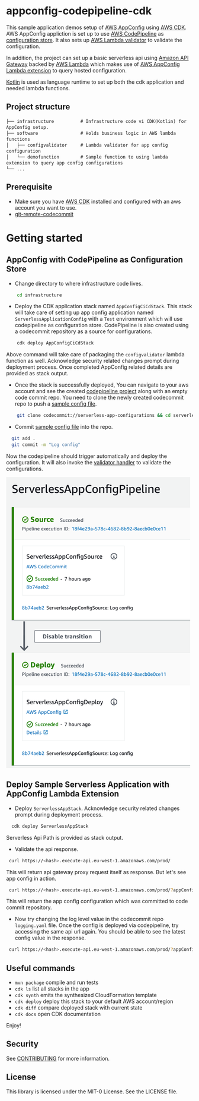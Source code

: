 # appconfig-codepipeline-cdk

This sample application demos setup of [AWS AppConfig](https://docs.aws.amazon.com/appconfig/latest/userguide/what-is-appconfig.html) using [AWS CDK](https://aws.amazon.com/cdk/). AWS AppConfig appliction is 
set up to use [AWS CodePipeline](https://aws.amazon.com/codepipeline/) as [configuration store](https://docs.aws.amazon.com/appconfig/latest/userguide/appconfig-creating-configuration-and-profile.html). It also sets up [AWS Lambda validator](https://docs.aws.amazon.com/appconfig/latest/userguide/appconfig-creating-configuration-and-profile-validators.html) to validate 
the configuration.

In addition, the project can set up a basic serverless api using [Amazon API Gateway](https://docs.aws.amazon.com/apigateway/latest/developerguide/apigateway-rest-api.html)
backed by [AWS Lambda](https://aws.amazon.com/lambda/) which makes use of [AWS AppConfig Lambda extension](https://docs.aws.amazon.com/appconfig/latest/userguide/appconfig-integration-lambda-extensions.html) to query hosted configuration.

[Kotlin](https://kotlinlang.org/) is used as language runtime to set up both the cdk application and needed lambda functions. 

## Project structure

    ├── infrastructure          # Infrastructure code vi CDK(Kotlin) for AppConfig setup.
    ├── software                # Holds business logic in AWS lambda functions
    │   ├── configvalidator     # Lambda validator for app config configuration
    │   └── demofunction        # Sample function to using lambda extension to query app config configurations
    └── ...

## Prerequisite

- Make sure you have [AWS CDK](https://docs.aws.amazon.com/cdk/latest/guide/getting_started.html) installed and configured with an aws account you want to use.
- [git-remote-codecommit](https://github.com/aws/git-remote-codecommit#step-3-install-git-remote-codecommit)

# Getting started

## AppConfig with CodePipeline as Configuration Store

- Change directory to where infrastructure code lives.

```bash
    cd infrastructure
```

- Deploy the CDK application stack named `AppConfigCiCdStack`. This stack will take care of setting up app config application named `ServerlessApplicationConfig` with 
a `Test` environment which will use codepipeline as configuration store. CodePipeline is also created using a codecommit repository as a source for configurations. 

```bash
    cdk deploy AppConfigCiCdStack
```

Above command will take care of packaging the `configvalidator` lambda function as well. Acknowledge security related changes 
prompt during deployment process. Once completed AppConfig related details are provided as stack output. 

- Once the stack is successfully deployed, You can navigate to your aws account and see the created 
[codepipeline project](https://console.aws.amazon.com/codesuite/codepipeline/pipelines/ServerlessAppConfigPipeline/view?region=eu-west-1) along with an empty code commit repo.
You need to clone the newly created codecommit repo to push a [sample config file](infrastructure/src/main/resources/asset/logging.yaml).

```bash
    git clone codecommit://serverless-app-configurations && cd serverless-app-configurations/
```

- Commit [sample config file](infrastructure/src/main/resources/asset/logging.yaml) into the repo.

```bash
  git add .
  git commit -m "Log config"
```

Now the codepipeline should trigger automatically and deploy the configuration. It will also invoke the [validator handler](software/configvalidator/src/main/kotlin/com/app/config/ValidatorHandler.kt)
to validate the configurations.


![img.png](pipeline.png)


## Deploy Sample Serverless Application with AppConfig Lambda Extension

- Deploy `ServerlessAppStack`. Acknowledge security related changes prompt during deployment process.

```bash
  cdk deploy ServerlessAppStack
```

Serverless Api Path is provided as stack output. 

- Validate the api response.

```bash
 curl https://<hash>.execute-api.eu-west-1.amazonaws.com/prod/
```

This will return api gateway proxy request itself as response. But let's see app config in action.

```bash
 curl https://<hash>.execute-api.eu-west-1.amazonaws.com/prod/?appConfig=true
```

This will return the app config configuration which was committed to code commit repository.  

- Now try changing the log level value in the codecommit repo `logging.yaml` file. Once the config is deployed via codepipeline,
try accessing the same api url again. You should be able to see the latest config value in the response.

```bash
 curl https://<hash>.execute-api.eu-west-1.amazonaws.com/prod/?appConfig=true
```

## Useful commands

* `mvn package`     compile and run tests
* `cdk ls`          list all stacks in the app
* `cdk synth`       emits the synthesized CloudFormation template
* `cdk deploy`      deploy this stack to your default AWS account/region
* `cdk diff`        compare deployed stack with current state
* `cdk docs`        open CDK documentation

Enjoy!

## Security

See [CONTRIBUTING](CONTRIBUTING.md#security-issue-notifications) for more information.

## License

This library is licensed under the MIT-0 License. See the LICENSE file.